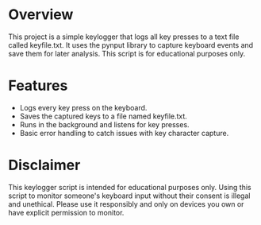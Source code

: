 # Overview
This project is a simple keylogger that logs all key presses to a text file called keyfile.txt. It uses the pynput library to capture keyboard events and save them for later analysis. This script is for educational purposes only.

# Features
- Logs every key press on the keyboard.
- Saves the captured keys to a file named keyfile.txt.
- Runs in the background and listens for key presses.
- Basic error handling to catch issues with key character capture.

# Disclaimer
This keylogger script is intended for educational purposes only. Using this script to monitor someone's keyboard input without their consent is illegal and unethical. Please use it responsibly and only on devices you own or have explicit permission to monitor.
